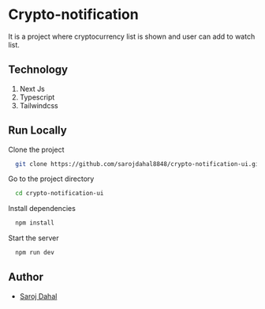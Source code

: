 # Crypto-notification

It is a project where cryptocurrency list is shown and user can add to
watch list.


## Technology

1. Next Js
2. Typescript
3. Tailwindcss


## Run Locally

Clone the project

```bash
  git clone https://github.com/sarojdahal8848/crypto-notification-ui.git
```

Go to the project directory

```bash
  cd crypto-notification-ui
```

Install dependencies

```bash
  npm install
```

Start the server

```bash
  npm run dev
```

## Author

- [Saroj Dahal](https://github.com/sarojdahal8848)
